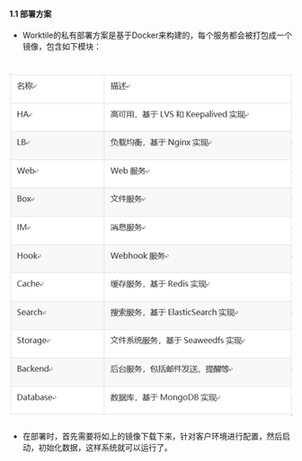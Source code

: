 #### **1.1 部署方案**
* Worktile的私有部署方案是基于Docker来构建的，每个服务都会被打包成一个镜像，包含如下模块：

# ![](/assets/1.1.png)

* 在部署时，首先需要将如上的镜像下载下来，针对客户环境进行配置，然后启动，初始化数据，这样系统就可以运行了。
